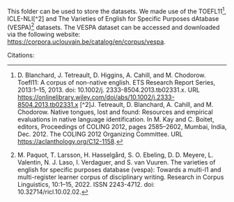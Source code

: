 This folder can be used to store the datasets. We made use of the TOEFL11[^1], ICLE-NLI[^2] and The Varieties of English for Specific Purposes dAtabase (VESPA)[^3] datasets. The VESPA dataset can be accessed and downloaded via the following website: https://corpora.uclouvain.be/catalog/en/corpus/vespa. 

Citations: 
[^1]: D. Blanchard, J. Tetreault, D. Higgins, A. Cahill, and M. Chodorow. Toefl11: A corpus of non-native english. ETS Research Report Series, 2013:1–15, 2013. doi: 10.1002/j. 2333-8504.2013.tb02331.x. URL https://onlinelibrary.wiley.com/doi/abs/10.1002/j.2333-8504.2013.tb02331.x
[^2]J. Tetreault, D. Blanchard, A. Cahill, and M. Chodorow. Native tongues, lost and found: Resources and empirical evaluations in native language identification. In M. Kay and C. Boitet, editors, Proceedings of COLING 2012, pages 2585–2602, Mumbai, India, Dec. 2012. The COLING 2012 Organizing Committee. URL https://aclanthology.org/C12-1158.
[^3]: M. Paquot, T. Larsson, H. Hasselgård, S. O. Ebeling, D. D. Meyere, L. Valentin, N. J. Laso, I. Verdaguer, and S. van Vuuren. The varieties of english for specific purposes database (vespa): Towards a multi-l1 and multi-register learner corpus of disciplinary writing. Research in Corpus Linguistics, 10:1–15, 2022. ISSN 2243-4712. doi: 10.32714/ricl.10.02.02.